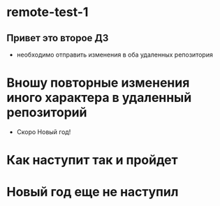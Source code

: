 # remote-test-1
## Привет это второе ДЗ
* необходимо отправить изменения в оба удаленных репозитория
# Вношу повторные изменения иного характера в удаленный репозиторий
* Скоро Новый год!
# Как наступит так и пройдет
# Новый год еще не наступил
